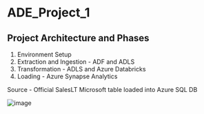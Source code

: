 # ADE_Project_1

## Project Architecture and Phases

1. Environment Setup
2. Extraction and Ingestion - ADF and ADLS
3. Transformation - ADLS and Azure Databricks
4. Loading - Azure Synapse Analytics

Source - Official SalesLT Microsoft table loaded into Azure SQL DB

![image](https://github.com/Subramanian-Thiagarajan/ADE_Project_1/assets/96657323/4f5493b4-7750-4fde-b173-2124c717747e)
